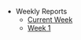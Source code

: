 -   Weekly Reports
    -   [Current Week](/weekly-reports/)
    -   [Week 1](/weekly-reports/week1)
